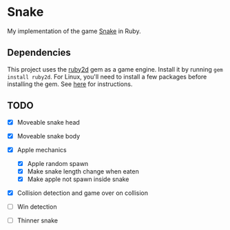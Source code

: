 # Snake

My implementation of the game [Snake](https://en.wikipedia.org/wiki/Snake_(video_game_genre)) in Ruby.

## Dependencies

This project uses the [ruby2d](https://github.com/ruby2d/ruby2d) gem as a game engine. Install it by running `gem install ruby2d`. For Linux, you'll need to install a few packages before installing the gem. See [here](https://www.ruby2d.com/learn/linux/) for instructions.

## TODO

- [x] Moveable snake head
- [x] Moveable snake body
- [x] Apple mechanics
  - [x] Apple random spawn
  - [x] Make snake length change when eaten
  - [x] Make apple not spawn inside snake
- [x] Collision detection and game over on collision
- [ ] Win detection
- [ ] Thinner snake

